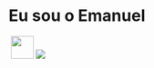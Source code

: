 # Eu sou o Emanuel
<img src="https://github-readme-stats.vercel.app/api?username=ManuSouzaLima&show_icons=true&theme=dracula" alt="">  
<img src="https://i.postimg.cc/x8YVyH89/Python-logo-removebg-preview.png)" width="40" height="40"/>
<img src="https://i.postimg.cc/zXy9MWPf/html5-stickers-adesivo-removebg-preview.png"/>
